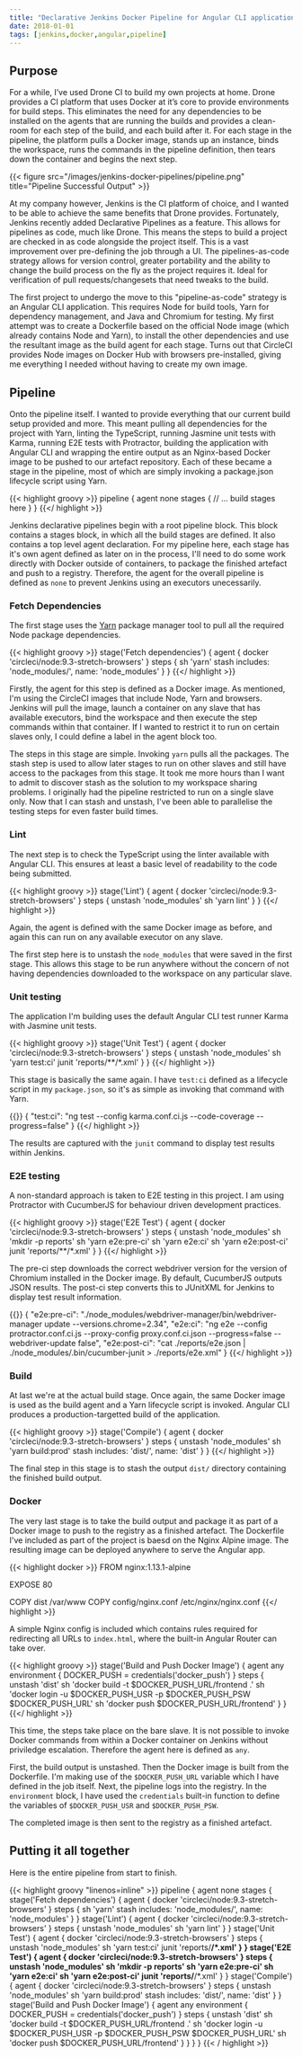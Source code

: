 ```yaml
---
title: "Declarative Jenkins Docker Pipeline for Angular CLI applications"
date: 2018-01-01
tags: [jenkins,docker,angular,pipeline]
---
```


## Purpose

For a while, I’ve used Drone CI to build my own projects at home. Drone provides a CI platform that uses Docker at it’s core to provide environments for build steps. This eliminates the need for any dependencies to be installed on the agents that are running the builds and provides a clean-room for each step of the build, and each build after it. For each stage in the pipeline, the platform pulls a Docker image, stands up an instance, binds the workspace, runs the commands in the pipeline definition, then tears down the container and begins the next step.

{{< figure src="/images/jenkins-docker-pipelines/pipeline.png" title="Pipeline Successful Output" >}}

At my company however, Jenkins is the CI platform of choice, and I wanted to be able to achieve the same benefits that Drone provides. Fortunately, Jenkins recently added Declarative Pipelines as a feature. This allows for pipelines as code, much like Drone. This means the steps to build a project are checked in as code alongside the project itself. This is a vast improvement over pre-defining the job through a UI. The pipelines-as-code strategy allows for version control, greater portability and the ability to change the build process on the fly as the project requires it. Ideal for verification of pull requests/changesets that need tweaks to the build.

The first project to undergo the move to this "pipeline-as-code" strategy is an Angular CLI application. This requires Node for build tools, Yarn for dependency management, and Java and Chromium for testing. My first attempt was to create a Dockerfile based on the official Node image (which already contains Node and Yarn), to install the other dependencies and use the resultant image as the build agent for each stage. Turns out that CircleCI provides Node images on Docker Hub with browsers pre-installed, giving me everything I needed without having to create my own image.

## Pipeline

Onto the pipeline itself. I wanted to provide everything that our current build setup provided and more. This meant pulling all dependencies for the project with Yarn, linting the TypeScript, running Jasmine unit tests with Karma, running E2E tests with Protractor, building the application with Angular CLI and wrapping the entire output as an Nginx-based Docker image to be pushed to our artefact repository. Each of these became a stage in the pipeline, most of which are simply invoking a package.json lifecycle script using Yarn.

{{< highlight groovy >}}
pipeline {
  agent none
  stages {
    // ... build stages here
  }
}
{{</ highlight >}}

Jenkins declarative pipelines begin with a root pipeline block. This block contains a stages block, in which all the build stages are defined. It also contains a top level agent declaration. For my pipeline here, each stage has it's own agent defined as later on in the process, I'll need to do some work directly with Docker outside of containers, to package the finished artefact and push to a registry. Therefore, the agent for the overall pipeline is defined as `none` to prevent Jenkins using an executors unecessarily.

### Fetch Dependencies

The first stage uses the [Yarn](https://yarnpkg.org) package manager tool to pull all the required Node package dependencies.

{{< highlight groovy >}}
stage('Fetch dependencies') {
  agent {
    docker 'circleci/node:9.3-stretch-browsers'
  }
  steps {
    sh 'yarn'
    stash includes: 'node_modules/', name: 'node_modules'
  }
}
{{</ highlight >}}

Firstly, the agent for this step is defined as a Docker image. As mentioned, I'm using the CircleCI images that include Node, Yarn and browsers. Jenkins will pull the image, launch a container on any slave that has available executors, bind the workspace and then execute the step commands within that container. If I wanted to restrict it to run on certain slaves only, I could define a label in the agent block too.

The steps in this stage are simple. Invoking `yarn` pulls all the packages. The stash step is used to allow later stages to run on other slaves and still have access to the packages from this stage. It took me more hours than I want to admit to discover stash as the solution to my workspace sharing problems. I originally had the pipeline restricted to run on a single slave only. Now that I can stash and unstash, I've been able to parallelise the testing steps for even faster build times.

### Lint

The next step is to check the TypeScript using the linter available with Angular CLI. This ensures at least a basic level of readability to the code being submitted.

{{< highlight groovy >}}
stage('Lint') {
  agent {
    docker 'circleci/node:9.3-stretch-browsers'
  }
  steps {
    unstash 'node_modules'
    sh 'yarn lint'
  }
}
{{</ highlight >}}

Again, the agent is defined with the same Docker image as before, and again this can run on any available executor on any slave.

The first step here is to unstash the `node_modules` that were saved in the first stage. This allows this stage to be run anywhere without the concern of not having dependencies downloaded to the workspace on any particular slave.

### Unit testing

The application I'm building uses the default Angular CLI test runner Karma with Jasmine unit tests.

{{< highlight groovy >}}
stage('Unit Test') {
  agent {
    docker 'circleci/node:9.3-stretch-browsers'
  }
  steps {
    unstash 'node_modules'
    sh 'yarn test:ci'
    junit 'reports/**/*.xml'
  }
}
{{</ highlight >}}

This stage is basically the same again. I have `test:ci` defined as a lifecycle script in my `package.json`, so it's as simple as invoking that command with Yarn.

{{<highlight json >}}
{
  "test:ci": "ng test --config karma.conf.ci.js --code-coverage --progress=false"
}
{{</ highlight >}}

The results are captured with the `junit` command to display test results within Jenkins.

### E2E testing

A non-standard approach is taken to E2E testing in this project. I am using Protractor with CucumberJS for behaviour driven development practices.

{{< highlight groovy >}}
stage('E2E Test') {
  agent {
    docker 'circleci/node:9.3-stretch-browsers'
  }
  steps {
    unstash 'node_modules'
    sh 'mkdir -p reports'
    sh 'yarn e2e:pre-ci'
    sh 'yarn e2e:ci'
    sh 'yarn e2e:post-ci'
    junit 'reports/**/*.xml'
  }
}
{{</ highlight >}}

The pre-ci step downloads the correct webdriver version for the version of Chromium installed in the Docker image. By default, CucumberJS outputs JSON results. The post-ci step converts this to JUnitXML for Jenkins to display test result information.

{{<highlight json >}}
{
  "e2e:pre-ci": "./node_modules/webdriver-manager/bin/webdriver-manager update --versions.chrome=2.34",
  "e2e:ci": "ng e2e --config protractor.conf.ci.js --proxy-config proxy.conf.ci.json --progress=false --webdriver-update false",
  "e2e:post-ci": "cat ./reports/e2e.json | ./node_modules/.bin/cucumber-junit > ./reports/e2e.xml"
}
{{</ highlight >}}

### Build

At last we're at the actual build stage. Once again, the same Docker image is used as the build agent and a Yarn lifecycle script is invoked. Angular CLI produces a production-targetted build of the application.

{{< highlight groovy >}}
stage('Compile') {
  agent {
    docker 'circleci/node:9.3-stretch-browsers'
  }
  steps {
    unstash 'node_modules'
    sh 'yarn build:prod'
    stash includes: 'dist/', name: 'dist'
  }
}
{{</ highlight >}}

The final step in this stage is to stash the output `dist/` directory containing the finished build output.

### Docker

The very last stage is to take the build output and package it as part of a Docker image to push to the registry as a finished artefact. The Dockerfile I've included as part of the project is baesd on the Nginx Alpine image. The resulting image can be deployed anywhere to serve the Angular app.

{{< highlight docker >}}
FROM nginx:1.13.1-alpine

EXPOSE 80

COPY dist /var/www
COPY config/nginx.conf /etc/nginx/nginx.conf
{{</ highlight >}}

A simple Nginx config is included which contains rules required for redirecting all URLs to `index.html`, where the built-in Angular Router can take over.

{{< highlight groovy >}}
stage('Build and Push Docker Image') {
  agent any
  environment {
    DOCKER_PUSH = credentials('docker_push')
  }
  steps {
    unstash 'dist'
    sh 'docker build -t $DOCKER_PUSH_URL/frontend .'
    sh 'docker login -u $DOCKER_PUSH_USR -p $DOCKER_PUSH_PSW $DOCKER_PUSH_URL'
    sh 'docker push $DOCKER_PUSH_URL/frontend'
  }
}
{{</ highlight >}}

This time, the steps take place on the bare slave. It is not possible to invoke Docker commands from within a Docker container on Jenkins without priviledge escalation. Therefore the agent here is defined as `any`.

First, the build output is unstashed. Then the Docker image is built from the Dockerfile. I'm making use of the `$DOCKER_PUSH_URL` variable which I have defined in the job itself. Next, the pipeline logs into the registry. In the `environment` block, I have used the `credentials` built-in function to define the variables of `$DOCKER_PUSH_USR` and `$DOCKER_PUSH_PSW`.

The completed image is then sent to the registry as a finished artefact.

## Putting it all together

Here is the entire pipeline from start to finish.

{{< highlight groovy "linenos=inline" >}}
pipeline {
  agent none
  stages {
    stage('Fetch dependencies') {
      agent {
        docker 'circleci/node:9.3-stretch-browsers'
      }
      steps {
        sh 'yarn'
        stash includes: 'node_modules/', name: 'node_modules'
      }
    }
    stage('Lint') {
      agent {
        docker 'circleci/node:9.3-stretch-browsers'
      }
      steps {
        unstash 'node_modules'
        sh 'yarn lint'
      }
    }
    stage('Unit Test') {
      agent {
        docker 'circleci/node:9.3-stretch-browsers'
      }
      steps {
        unstash 'node_modules'
        sh 'yarn test:ci'
        junit 'reports/**/*.xml'
      }
    }
    stage('E2E Test') {
      agent {
        docker 'circleci/node:9.3-stretch-browsers'
      }
      steps {
        unstash 'node_modules'
        sh 'mkdir -p reports'
        sh 'yarn e2e:pre-ci'
        sh 'yarn e2e:ci'
        sh 'yarn e2e:post-ci'
        junit 'reports/**/*.xml'
      }
    }
    stage('Compile') {
      agent {
        docker 'circleci/node:9.3-stretch-browsers'
      }
      steps {
        unstash 'node_modules'
        sh 'yarn build:prod'
        stash includes: 'dist/', name: 'dist'
      }
    }
    stage('Build and Push Docker Image') {
      agent any
      environment {
        DOCKER_PUSH = credentials('docker_push')
      }
      steps {
        unstash 'dist'
        sh 'docker build -t $DOCKER_PUSH_URL/frontend .'
        sh 'docker login -u $DOCKER_PUSH_USR -p $DOCKER_PUSH_PSW $DOCKER_PUSH_URL'
        sh 'docker push $DOCKER_PUSH_URL/frontend'
      }
    }
  }
}
{{< / highlight >}}
